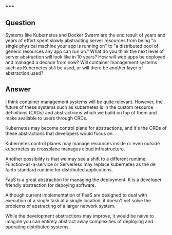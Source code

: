 # ...

## Question

Systems like Kubernetes and Docker Swarm are the end result of years and years of effort spent slowly abstracting server resources from being "a single physical machine your app is running on" to "a distributed pool of generic resources any app can run on." What do you think the next level of server abstraction will look like in 10 years? How will web apps be deployed and managed a decade from now? Will container management systems such as Kubernetes still be used, or will there be another layer of abstraction used?

## Answer

I think container management systems will be quite relevant. However, the future of these systems such as kubernetes is in the custom resource definitions (CRDs) and abstractrions which we build on top of them and make available to users through CRDs.

Kubernetes may become control plane for abstractions, and it's the CRDs of these abstractions that developers would focus on.

Kubernetes control planes may manage resources inside or even outside kubernetes as crossplane manages cloud infrastructure.

Another possibility is that we may see a shift to a different runtime. Function-as-a-service or Serverless may replace kubernetes as the de facto standard runtime for distributed applications.

FaaS is a great abstraction for managing the deployment. It is a developer friendly abstraction for depoying software.

Although current implementation of FaaS are designed to deal with execution of a single task at a single location, it doesn't yet solve the problems of abstracting of a larger network system.

While the development abstractions may improve, it would be naive to imagine you can entirely abstract away complexities of deploying and operating distributed systems.
